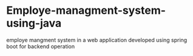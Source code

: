 # Employe-managment-system-using-java


employe mangment system in a web application developed using spring boot for backend operation
